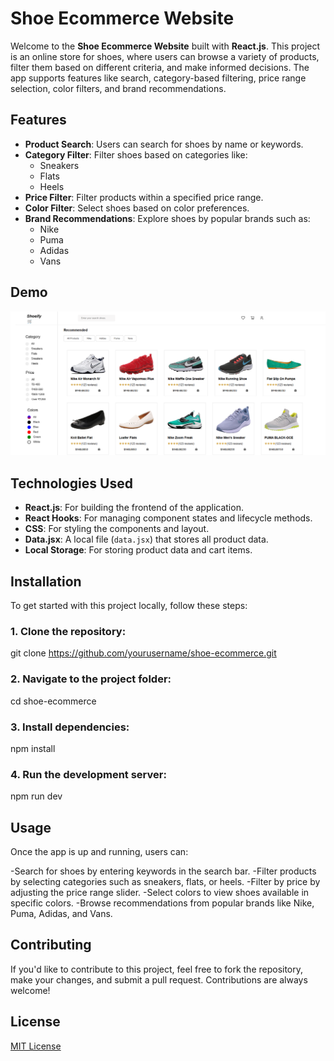 # Shoe Ecommerce Website

Welcome to the **Shoe Ecommerce Website** built with **React.js**. This project is an online store for shoes, where users can browse a variety of products, filter them based on different criteria, and make informed decisions. The app supports features like search, category-based filtering, price range selection, color filters, and brand recommendations.

## Features

- **Product Search**: Users can search for shoes by name or keywords.
- **Category Filter**: Filter shoes based on categories like:
  - Sneakers
  - Flats
  - Heels
- **Price Filter**: Filter products within a specified price range.
- **Color Filter**: Select shoes based on color preferences.
- **Brand Recommendations**: Explore shoes by popular brands such as:
  - Nike
  - Puma
  - Adidas
  - Vans

## Demo

![Shoeify png](https://github.com/AshutoshDevX/Shoeify/blob/main/src/assets/shoeify%20.png)
## Technologies Used

- **React.js**: For building the frontend of the application.
- **React Hooks**: For managing component states and lifecycle methods.
- **CSS**: For styling the components and layout.
- **Data.jsx**: A local file (`data.jsx`) that stores all product data.
- **Local Storage**: For storing product data and cart items.

## Installation

To get started with this project locally, follow these steps:

### 1. Clone the repository:
git clone https://github.com/yourusername/shoe-ecommerce.git

### 2. Navigate to the project folder:
cd shoe-ecommerce

### 3. Install dependencies:
npm install

### 4. Run the development server:
npm run dev

## Usage
Once the app is up and running, users can:

-Search for shoes by entering keywords in the search bar.
-Filter products by selecting categories such as sneakers, flats, or heels.
-Filter by price by adjusting the price range slider.
-Select colors to view shoes available in specific colors.
-Browse recommendations from popular brands like Nike, Puma, Adidas, and Vans.

## Contributing
If you'd like to contribute to this project, feel free to fork the repository, make your changes, and submit a pull request. Contributions are always welcome!

## License
[MIT License](LICENSE)
